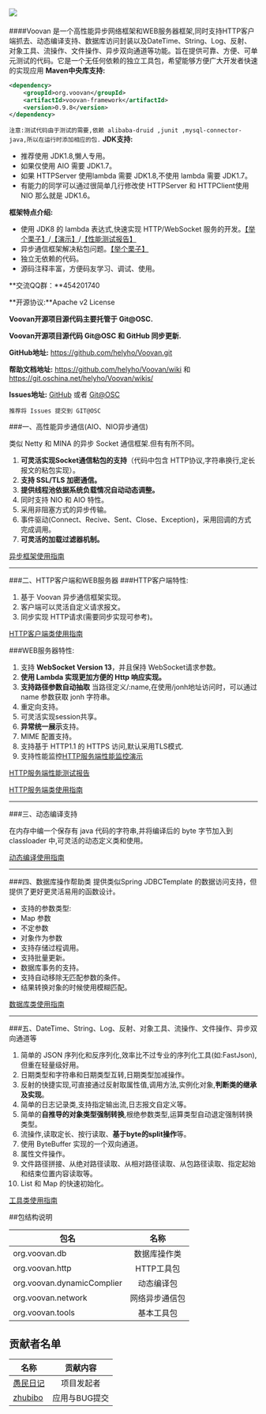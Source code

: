 ![](http://git.oschina.net/uploads/images/2016/0510/121749_f47b0f38_116083.jpeg)
===============
####Voovan 是一个高性能异步网络框架和WEB服务器框架,同时支持HTTP客户端抓去、动态编译支持、数据库访问封装以及DateTime、String、Log、反射、对象工具、流操作、文件操作、异步双向通道等功能。旨在提供可靠、方便、可单元测试的代码。它是一个无任何依赖的独立工具包，希望能够方便广大开发者快速的实现应用
**Maven中央库支持:**
```xml
<dependency>
    <groupId>org.voovan</groupId>
    <artifactId>voovan-framework</artifactId>
    <version>0.9.8</version>
</dependency>
```
`
注意:测试代码由于测试的需要,依赖 alibaba-druid ,junit ,mysql-connector-java,所以在运行时添加相应的包.
`
**JDK支持:**

 - 推荐使用 JDK1.8,懒人专用。
 - 如果仅使用 AIO 需要 JDK1.7。
 - 如果 HTTPServer 使用lambda 需要 JDK1.8,不使用 lambda 需要 JDK1.7。
 - 有能力的同学可以通过很简单几行修改使 HTTPServer 和 HTTPClient使用 NIO 那么就是 JDK1.6。
 
**框架特点介绍:**
 - 使用 JDK8 的 lambda 表达式,快速实现 HTTP/WebSocket 服务的开发。[【举个栗子】](https://github.com/helyho/Voovan/wiki/HTTP%E6%9C%8D%E5%8A%A1%E7%B1%BB%E4%BD%BF%E7%94%A8%E8%AF%B4%E6%98%8E#%E4%BA%8C%E4%BD%BF%E7%94%A8%E4%B8%BE%E4%BE%8B)/[【演示】](http://webserver.voovan.com/)/[【性能测试报告】](https://git.oschina.net/helyho/Voovan/issues/12)
 - 异步通信框架解决粘包问题。[【举个栗子】](https://github.com/helyho/Voovan/wiki/AIO-NIO%E5%BC%82%E6%AD%A5%E9%80%9A%E4%BF%A1%E6%A1%86%E6%9E%B6%E4%BD%BF%E7%94%A8%E6%8C%87%E5%8D%97#%E4%B8%89%E4%BD%BF%E7%94%A8%E4%B8%BE%E4%BE%8B)
 - 独立无依赖的代码。
 - 源码注释丰富，方便码友学习、调试、使用。

**交流QQ群：**454201740

**开源协议:**Apache v2 License

**Voovan开源项目源代码主要托管于 Git@OSC.**

**Voovan开源项目源代码 Git@OSC 和 GitHub 同步更新.**

**GitHub地址:** https://github.com/helyho/Voovan.git

**帮助文档地址:** https://github.com/helyho/Voovan/wiki 和 https://git.oschina.net/helyho/Voovan/wikis/

**Issues地址:** [GitHub](https://github.com/helyho/Voovan/issues) 或者 [Git@OSC](http://git.oschina.net/helyho/Voovan/issues)


    推荐将 Issues 提交到 GIT@OSC

###一、高性能异步通信(AIO、NIO异步通信)

  类似 Netty 和 MINA 的异步 Socket 通信框架.但有有所不同。
  1. **可灵活实现Socket通信粘包的支持**（代码中包含 HTTP协议,字符串换行,定长报文的粘包实现）。
  1. **支持 SSL/TLS 加密通信。**
  1. **提供线程池依据系统负载情况自动动态调整。**
  1. 同时支持 NIO 和 AIO 特性。
  1. 采用非阻塞方式的异步传输。
  1. 事件驱动(Connect、Recive、Sent、Close、Exception)，采用回调的方式完成调用。
  1. **可灵活的加载过滤器机制。**
  
  
[异步框架使用指南](https://git.oschina.net/helyho/Voovan/wikis/%E5%BC%82%E6%AD%A5%E9%80%9A%E4%BF%A1%E6%A1%86%E6%9E%B6%E4%BD%BF%E7%94%A8%E6%8C%87%E5%8D%97)

---------------------

###二、HTTP客户端和WEB服务器
###HTTP客户端特性:
  1. 基于 Voovan 异步通信框架实现。
  1. 客户端可以灵活自定义请求报文。
  1. 同步实现 HTTP请求(需要同步实现可参考)。
  
[HTTP客户端类使用指南](https://git.oschina.net/helyho/Voovan/wikis/HTTP%E5%AE%A2%E6%88%B7%E7%AB%AF%E7%B1%BB%E4%BD%BF%E7%94%A8%E6%8C%87%E5%8D%97)


###WEB服务器特性:
  1. 支持 **WebSocket Version 13**，并且保持 WebSocket请求参数。
  1. **使用 Lambda 实现更加方便的 Http 响应实现。**
  1. **支持路径参数自动抽取**  当路径定义/:name,在使用/jonh地址访问时，可以通过 name 参数获取 jonh 字符串。
  1. 重定向支持。
  1. 可灵活实现session共享。
  1. **异常统一展示**支持。
  1. MIME 配置支持。
  1. 支持基于 HTTP1.1 的 HTTPS 访问,默认采用TLS模式.
  1. 支持性能监控[HTTP服务端性能监控演示](http://webserver.voovan.com/VoovanMonitor/Monitor.html)

[HTTP服务端性能测试报告](https://git.oschina.net/helyho/Voovan/issues/12)
  
[HTTP服务端类使用指南](https://git.oschina.net/helyho/Voovan/wikis/HTTP%E6%9C%8D%E5%8A%A1%E7%B1%BB%E4%BD%BF%E7%94%A8%E8%AF%B4%E6%98%8E)

---------------------

###三、动态编译支持

  在内存中编一个保存有 java 代码的字符串,并将编译后的 byte 字节加入到 classloader 中,可灵活的动态定义类和使用。
  
  
[动态编译使用指南](https://git.oschina.net/helyho/Voovan/wikis/%E5%8A%A8%E6%80%81%E7%BC%96%E8%AF%91%E4%BD%BF%E7%94%A8%E6%8C%87%E5%8D%97)

---------------------

###四、数据库操作帮助类
提供类似Spring JDBCTemplate 的数据访问支持，但提供了更好更灵活易用的函数设计。
 - 支持的参数类型:
  - Map 参数
  - 不定参数
  - 对象作为参数
 - 支持存储过程调用。
 - 支持批量更新。
 - 数据库事务的支持。
 - 支持自动移除无匹配参数的条件。
 - 结果转换对象的时候使用模糊匹配。


[数据库类使用指南](https://git.oschina.net/helyho/Voovan/wikis/%E6%95%B0%E6%8D%AE%E5%BA%93%E7%B1%BB%E4%BD%BF%E7%94%A8%E6%8C%87%E5%8D%97)

---------------------

###五、DateTime、String、Log、反射、对象工具、流操作、文件操作、异步双向通道等

  1. 简单的 JSON 序列化和反序列化,效率比不过专业的序列化工具(如:FastJson),但重在轻量级好用。
  1. 日期类型和字符串和日期类型互转,日期类型加减操作。
  1. 反射的快捷实现,可直接通过反射取属性值,调用方法,实例化对象,**判断类的继承及实现**。
  1. 简单的日志记录类,支持指定输出流,日志报文自定义等。
  1. 简单的**自推导的对象类型强制转换**,根绝参数类型,运算类型自动退定强制转换类型。
  1. 流操作,读取定长、按行读取、**基于byte的split操作**等。
  1. 使用 ByteBuffer 实现的一个双向通道。
  1. 属性文件操作。
  1. 文件路径拼接、从绝对路径读取、从相对路径读取、从包路径读取、指定起始和结束位置内容读取等。
  1. List 和 Map 的快速初始化。
  
[工具类使用指南](https://git.oschina.net/helyho/Voovan/wikis/%E5%B7%A5%E5%85%B7%E7%B1%BB%E4%BD%BF%E7%94%A8%E6%8C%87%E5%8D%97)


##包结构说明

|  包名                      | 名称           |
| -------------             |:-------------: |
|org.voovan.db              |数据库操作类      |
|org.voovan.http            |HTTP工具包       |
|org.voovan.dynamicComplier |动态编译包        |
|org.voovan.network         |网络异步通信包    |
|org.voovan.tools           |基本工具包        |

## 贡献者名单
|  名称                      | 贡献内容           |
| -------------             |:-------------: |
|[愚民日记](https://git.oschina.net/helyho)             | 项目发起者      |
|[zhubibo](https://git.oschina.net/zhubibo)            |应用与BUG提交      |
